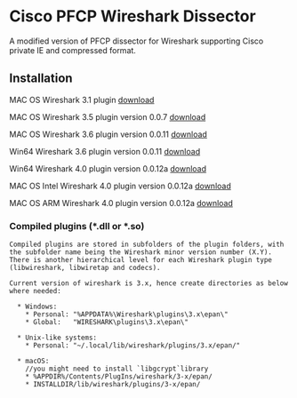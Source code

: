 # Cisco PFCP Wireshark Dissector

A modified version of PFCP dissector for Wireshark supporting Cisco private IE and
compressed format.

## Installation

MAC OS Wireshark 3.1 plugin [download](http://www.gdnet.be/Wireshark/macos_3_1_cisco_pfcp.so)

MAC OS Wireshark 3.5 plugin version 0.0.7 [download](http://www.gdnet.be/Wireshark/macos_3_5_cisco_pfcp.so)

MAC OS Wireshark 3.6 plugin version 0.0.11 [download](http://www.gdnet.be/Wireshark/macos_3_6_cisco_pfcp.so)

Win64 Wireshark 3.6 plugin version 0.0.11 [download](http://www.gdnet.be/Wireshark/cisco_pfcp_3_6.dll)

Win64 Wireshark 4.0 plugin version 0.0.12a [download](http://www.gdnet.be/Wireshark/win64_cisco_pfcp_0.0.12.dll)

MAC OS Intel Wireshark 4.0 plugin version 0.0.12a [download](http://www.gdnet.be/Wireshark/mac_cisco_pfcp_0.0.12a_intel.so)

MAC OS ARM Wireshark 4.0 plugin version 0.0.12a [download](http://www.gdnet.be/Wireshark/mac_cisco_pfcp_0.0.12a_arm.so)

### Compiled plugins (*.dll or *.so)
    Compiled plugins are stored in subfolders of the plugin folders, with the subfolder name being the Wireshark minor version number (X.Y).
    There is another hierarchical level for each Wireshark plugin type (libwireshark, libwiretap and codecs).
    
    Current version of wireshark is 3.x, hence create directories as below where needed:
    
      * Windows:   
        * Personal: "%APPDATA%\Wireshark\plugins\3.x\epan\"   
        * Global:   "WIRESHARK\plugins\3.x\epan\"
        
      * Unix-like systems:  
        * Personal: "~/.local/lib/wireshark/plugins/3.x/epan/"
        
      * macOS:
        //you might need to install `libgcrypt`library
        * %APPDIR%/Contents/PlugIns/wireshark/3-x/epan/
        * INSTALLDIR/lib/wireshark/plugins/3-x/epan/
